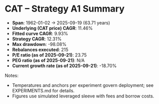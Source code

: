 # CAT – Strategy A1 Summary

- **Span**: 1962-01-02 → 2025-09-19 (63.71 years)
- **Underlying (CAT price) CAGR**: 11.46%
- **Fitted curve CAGR**: 9.93%
- **Strategy CAGR**: 12.31%
- **Max drawdown**: -98.08%
- **Rebalances executed**: 215
- **P/E ratio (as of 2025-09-21)**: 23.75
- **PEG ratio (as of 2025-09-21)**: N/A
- **Current growth rate (as of 2025-09-21)**: -18.70%

Notes:

- Temperatures and anchors per experiment govern deployment; see EXPERIMENTS.md for details.
- Figures use simulated leveraged sleeve with fees and borrow costs.
